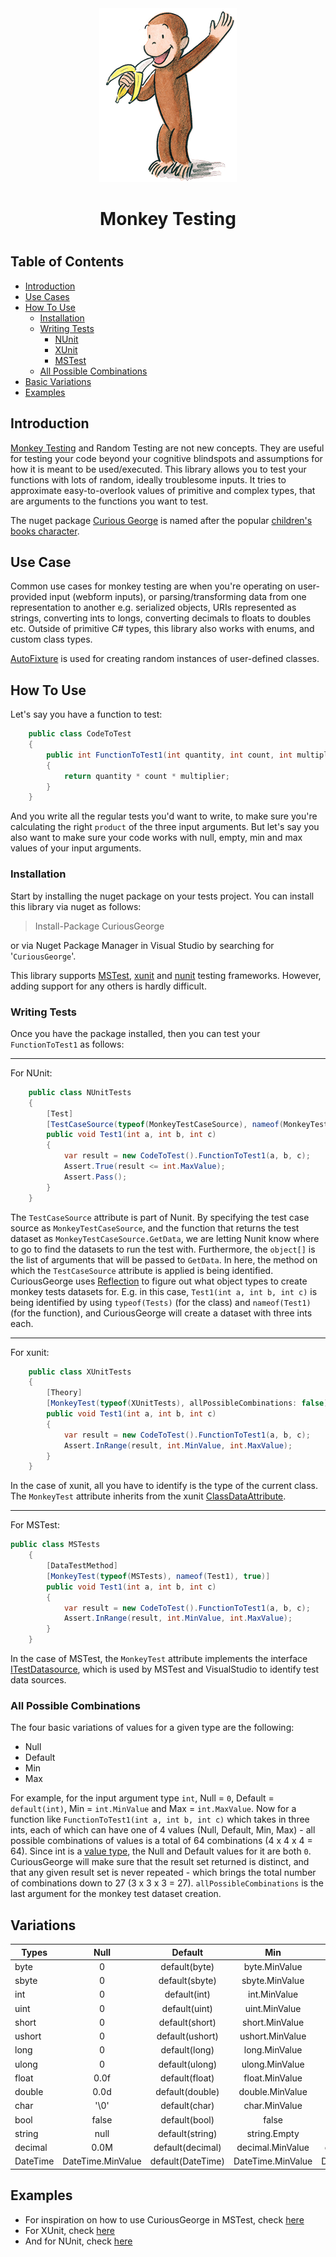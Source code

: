 <center>
    <img src="https://raw.githubusercontent.com/abdulbeard/monkey_testing/master/Curious_George.png"/>
</center>
<h1 style="text-align: center">Monkey Testing<h1>

## Table of Contents
* [Introduction](#intro)
* [Use Cases](#usecases)
* [How To Use](#howTo)
    * [Installation](#installation)
    * [Writing Tests](#writingTests)
        * [NUnit](#nunitTests)
        * [XUnit](#xunitTests)
        * [MSTest](#msTests)
    * [All Possible Combinations](#allPossibleCombinations)
* [Basic Variations](#basicVariations)
* [Examples](#examples)

<a id="intro"></a>
## Introduction
[Monkey Testing](https://en.wikipedia.org/wiki/Monkey_testing) and Random Testing are not new concepts. They are useful for testing your code beyond your cognitive blindspots and assumptions for how it is meant to be used/executed.
This library allows you to test your functions with lots of random, ideally troublesome inputs. It tries to approximate easy-to-overlook values of primitive and complex types, that are arguments to the functions you want to test.

The nuget package [Curious George](https://www.nuget.org/packages/CuriousGeorge) is named after the popular [children's books character](https://en.wikipedia.org/wiki/Curious_George).

<a id="usecases"></a>
## Use Case
Common use cases for monkey testing are when you're operating on user-provided input (webform inputs), or parsing/transforming data from one representation to another e.g. serialized objects, URIs represented as strings, converting ints to longs, converting decimals to floats to doubles etc. Outside of primitive C# types, this library also works with enums, and custom class types.

[AutoFixture](https://github.com/AutoFixture/AutoFixture) is used for creating random instances of user-defined classes.

<a id="howTo"></a>
## How To Use
Let's say you have a function to test:
``` csharp
    public class CodeToTest
    {
        public int FunctionToTest1(int quantity, int count, int multiplier)
        {
            return quantity * count * multiplier;
        }
    }
```
And you write all the regular tests you'd want to write, to make sure you're calculating the right `product` of the three input arguments. But let's say you also want to make sure your code works with null, empty, min and max values of your input arguments.

<a id="installation"></a>
### Installation
Start by installing the nuget package on your tests project.
You can install this library via nuget as follows:
> Install-Package CuriousGeorge

or via Nuget Package Manager in Visual Studio by searching for '`CuriousGeorge`'.

This library supports [MSTest](https://en.wikipedia.org/wiki/Visual_Studio_Unit_Testing_Framework), [xunit](https://xunit.github.io/) and [nunit](http://nunit.org/) testing frameworks. However, adding support for any others is hardly difficult.

<a id="writingTests"></a>
### Writing Tests
Once you have the package installed, then you can test your `FunctionToTest1` as follows:

---
<a id="nunitTests"></a>
For NUnit:
``` csharp
    public class NUnitTests
    {
        [Test]
        [TestCaseSource(typeof(MonkeyTestCaseSource), nameof(MonkeyTestCaseSource.GetData), new object[] {typeof(NUnitTests), nameof(Test1), true})]
        public void Test1(int a, int b, int c)
        {
            var result = new CodeToTest().FunctionToTest1(a, b, c);
            Assert.True(result <= int.MaxValue);
            Assert.Pass();
        }
    }
```
The `TestCaseSource` attribute is part of Nunit. By specifying the test case source as `MonkeyTestCaseSource`, and the function that returns the test dataset as `MonkeyTestCaseSource.GetData`, we are letting Nunit know where to go to find the datasets to run the test with. Furthermore, the `object[]` is the list of arguments that will be passed to `GetData`. In here, the method on which the `TestCaseSource` attribute is applied is being identified. CuriousGeorge uses [Reflection](#https://docs.microsoft.com/en-us/dotnet/framework/reflection-and-codedom/reflection) to figure out what object types to create monkey tests datasets for. E.g. in this case, `Test1(int a, int b, int c)` is being identified by using `typeof(Tests)` (for the class) and `nameof(Test1)` (for the function), and CuriousGeorge will create a dataset with three ints each.

---
<a id="xunitTests"></a>
For xunit:
``` csharp
    public class XUnitTests
    {
        [Theory]
        [MonkeyTest(typeof(XUnitTests), allPossibleCombinations: false)]
        public void Test1(int a, int b, int c)
        {
            var result = new CodeToTest().FunctionToTest1(a, b, c);
            Assert.InRange(result, int.MinValue, int.MaxValue);
        }
    }
```
In the case of xunit, all you have to identify is the type of the current class. The `MonkeyTest` attribute inherits from the xunit [ClassDataAttribute](https://github.com/xunit/xunit/blob/master/src/xunit.core/ClassDataAttribute.cs).

---
<a id="msTests"></a>
For MSTest:
``` csharp
public class MSTests
    {
        [DataTestMethod]
        [MonkeyTest(typeof(MSTests), nameof(Test1), true)]
        public void Test1(int a, int b, int c)
        {
            var result = new CodeToTest().FunctionToTest1(a, b, c);
            Assert.InRange(result, int.MinValue, int.MaxValue);
        }
    }
```
In the case of MSTest, the `MonkeyTest` attribute implements the interface [ITestDatasource](https://github.com/Microsoft/testfx/blob/master/src/Adapter/PlatformServices.Interface/ITestDataSource.cs), which is used by MSTest and VisualStudio to identify test data sources.

<a id="allPossibleCombinations"></a>
### All Possible Combinations
The four basic variations of values for a given type are the following:
* Null
* Default
* Min
* Max

For example, for the input argument type `int`, Null = `0`, Default = `default(int)`, Min = `int.MinValue` and Max = `int.MaxValue`. Now for a function like `FunctionToTest1(int a, int b, int c)` which takes in three ints, each of which can have one of 4 values (Null, Default, Min, Max) - all possible combinations of values is a total of 64 combinations (4 x 4 x 4 = 64).
Since int is a [value type](https://docs.microsoft.com/en-us/dotnet/csharp/language-reference/keywords/value-types), the Null and Default values for it are both `0`. 
CuriousGeorge will make sure that the result set returned is distinct, and that any given result set is never repeated - which brings the total number of combinations down to 27 (3 x 3 x 3 = 27).
`allPossibleCombinations` is the last argument for the monkey test dataset creation.

<a id="basicVariations"></a>
## Variations

| Types        | Null          | Default       | Min           | Max       |
| ------------- |:-------------:|:-------------:|:-------------:|:-------------:|
| byte           | 0 | default(byte) |byte.MinValue|byte.MaxValue|
| sbyte           | 0 | default(sbyte) |sbyte.MinValue|sbyte.MaxValue|
| int           | 0 | default(int) |int.MinValue|int.MaxValue|
| uint           | 0 | default(uint) |uint.MinValue|uint.MaxValue|
| short           | 0 | default(short) |short.MinValue|short.MaxValue|
| ushort           | 0 | default(ushort) |ushort.MinValue|ushort.MaxValue|
| long           | 0 | default(long) |long.MinValue|long.MaxValue|
| ulong           | 0 | default(ulong) |ulong.MinValue|ulong.MaxValue|
| float           | 0.0f | default(float) |float.MinValue|float.MaxValue|
| double           | 0.0d | default(double) |double.MinValue|double.MaxValue|
| char           | '\0' | default(char) |char.MinValue|char.MaxValue|
| bool           | false | default(bool) |false|false|
| string           | null | default(string) |string.Empty|[GetStringMax()](https://github.com/abdulbeard/monkey_testing/blob/c3337a3240fae6e4fca573f24f968cc5195b4f83/MonkeyTesting/DataVariationsByType.cs#L135)|
| decimal           | 0.0M | default(decimal) |decimal.MinValue|decimal.MaxValue|
| DateTime           | DateTime.MinValue | default(DateTime) |DateTime.MinValue|DateTime.MaxValue|



<a id="examples"></a>
## Examples
* For inspiration on how to use CuriousGeorge in MSTest, check [here](https://github.com/abdulbeard/monkey_testing/tree/master/MonkeyTesting.Tests.Mstest)
* For XUnit, check [here](https://github.com/abdulbeard/monkey_testing/tree/master/MonkeyTesting.Tests.Xunit)
* And for NUnit, check [here](https://github.com/abdulbeard/monkey_testing/tree/master/MonkeyTesting.Tests.NUnit)



